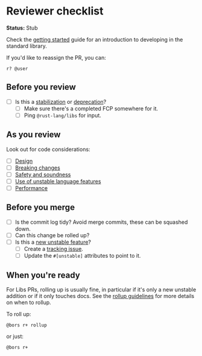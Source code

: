 # Reviewer checklist

**Status:** Stub

Check the [getting started](../getting-started.md) guide for an introduction to developing in the standard library.

If you'd like to reassign the PR, you can:

```
r? @user
```

## Before you review

- [ ] Is this a [stabilization](../feature-lifecycle/stabilization.md) or [deprecation](../feature-lifecycle/deprecation.md)?
    - [ ] Make sure there's a completed FCP somewhere for it.
    - [ ] Ping `@rust-lang/libs` for input.

## As you review

Look out for code considerations:

- [ ] [Design](./design/summary.md)
- [ ] [Breaking changes](./breaking-changes/summary.md)
- [ ] [Safety and soundness](./safety-and-soundness/summary.md)
- [ ] [Use of unstable language features](./using-unstable-lang/summary.md)
- [ ] [Performance](./performance/summary.md)

## Before you merge

- [ ] Is the commit log tidy? Avoid merge commits, these can be squashed down.
- [ ] Can this change be rolled up?
- [ ] Is this a [new unstable feature](../feature-lifecycle/landing-new-features.md)?
    - [ ] Create a [tracking issue](../feature-lifecycle/tracking-issues.md).
    - [ ] Update the `#[unstable]` attributes to point to it.

## When you're ready

For Libs PRs, rolling up is usually fine, in particular if it's only a new unstable addition or if it only touches docs. See the [rollup guidelines](https://forge.rust-lang/org/compiler/reviews.md#rollups) for more details on when to rollup.

To roll up:

```
@bors r+ rollup
```

or just:

```
@bors r+
```
